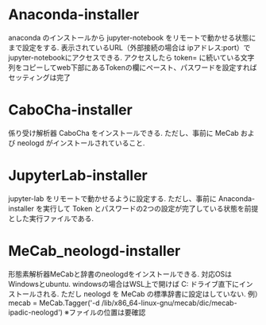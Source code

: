 # Anaconda-installer
anaconda のインストールから jupyter-notebook をリモートで動かせる状態にまで設定をする.
表示されているURL（外部接続の場合は ipアドレス:port）でjupyter-notebookにアクセスできる.
アクセスしたら token= に続いている文字列をコピーしてweb下部にあるTokenの欄にペースト、パスワードを設定すればセッティングは完了

# CaboCha-installer
係り受け解析器 CaboCha をインストールできる.
ただし、事前に MeCab および neologd がインストールされていること.

# JupyterLab-installer
jupyter-lab をリモートで動かせるように設定する.
ただし、事前に Anaconda-installer を実行して Token とパスワードの2つの設定が完了している状態を前提とした実行ファイルである.

# MeCab_neologd-installer
形態素解析器MeCabと辞書のneologdをインストールできる.
対応OSはWindowsとubuntu. windowsの場合はWSL上で開けば C: ドライブ直下にインストールされる.
ただし neologd を MeCab の標準辞書に設定はしていない.
例）mecab = MeCab.Tagger('-d /lib/x86_64-linux-gnu/mecab/dic/mecab-ipadic-neologd')
※ファイルの位置は要確認
